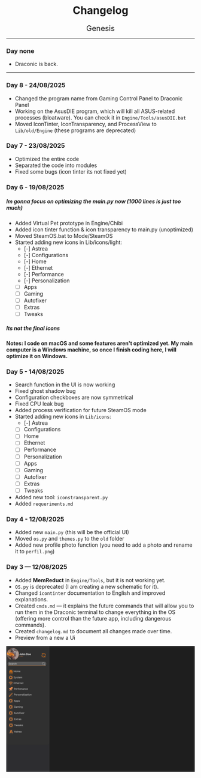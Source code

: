 <div align="center">
    <h1 align="center">Changelog</h1>
    <span style="font-size: 20px;">Genesis</span>
</div>

---
### Day none
- Draconic is back.
---
### Day 8 - 24/08/2025
<!-- I followed a girl today and she followed me back :) I want to talk to her -->
- Changed the program name from Gaming Control Panel to Draconic Panel
- Working on the AsusDIE program, which will kill all ASUS-related processes (bloatware). You can check it in `Engine/Tools/asusDIE.bat`
- Moved IconTinter, IconTransparency, and ProcessView to `Lib/old/Engine` (these programs are deprecated)
### Day 7 - 23/08/2025
<!-- the worst day of my life in this year -->
- Optimized the entire code
- Separated the code into modules
- Fixed some bugs (icon tinter its not fixed yet)
### Day 6 - 19/08/2025
##### Im gonna focus on optimizing the main.py now (1000 lines is just too much)
- Added Virtual Pet prototype in Engine/Chibi
- Added icon tinter function & icon transparency to main.py (unoptimized)
- Moved SteamOS.bat to Mode/SteamOS
- Started adding new icons in Lib/icons/light:
    - [-] Astrea
    - [-] Configurations
    - [-] Home
    - [-] Ethernet
    - [-] Performance
    - [-] Personalization
    - [ ] Apps
    - [ ] Gaming
    - [ ] Autofixer
    - [ ] Extras
    - [ ] Tweaks
##### Its not the final icons
#### Notes: I code on macOS and some features aren't optimized yet. My main computer is a Windows machine, so once I finish coding here, I will optimize it on Windows.

### Day 5 - 14/08/2025
- Search function in the UI is now working
- Fixed ghost shadow bug
- Configuration checkboxes are now symmetrical
- Fixed CPU leak bug
- Added process verification for future SteamOS mode
- Started adding new icons in `Lib/icons`:
    - [-] Astrea
    - [ ] Configurations
    - [ ] Home
    - [ ] Ethernet
    - [ ] Performance
    - [ ] Personalization
    - [ ] Apps
    - [ ] Gaming
    - [ ] Autofixer
    - [ ] Extras
    - [ ] Tweaks
- Added new tool: `iconstransparent.py`
- Added `requeriments.md`

### Day 4 - 12/08/2025
- Added new `main.py` (this will be the official UI)
- Moved `os.py` and `themes.py` to the `old` folder
- Added new profile photo function (you need to add a photo and rename it to `perfil.png`)

### Day 3 — 12/08/2025
- Added **MemReduct** in `Engine/Tools`, but it is not working yet.
- `OS.py` is deprecated (I am creating a new schematic for it).
- Changed `icontinter` documentation to English and improved explanations.
- Created `cmds.md` — it explains the future commands that will allow you to run them in the Draconic terminal to change everything in the OS (offering more control than the future app, including dangerous commands).
- Created `changelog.md` to document all changes made over time.
- Preview from a new a Ui
<div>
<img src="https://github.com/aritsuyu/Project-DraconicOS/blob/main/lib/img/preview.png" width="800"/>
<div>
